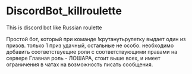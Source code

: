 # DiscordBot_killroulette
This is discord bot like Russian roulette


Простой бот, который при команде !крутанутьрулетку выдает один из призов.
только 1 приз удачный, остальные не особо.
необходимо добавить соответствуещие роли с соответствующими правами на сервере
Главная роль - ЛОШАРА, стоит выше всех, и имеет ограничения в чатах на возможность писать сообщения.
